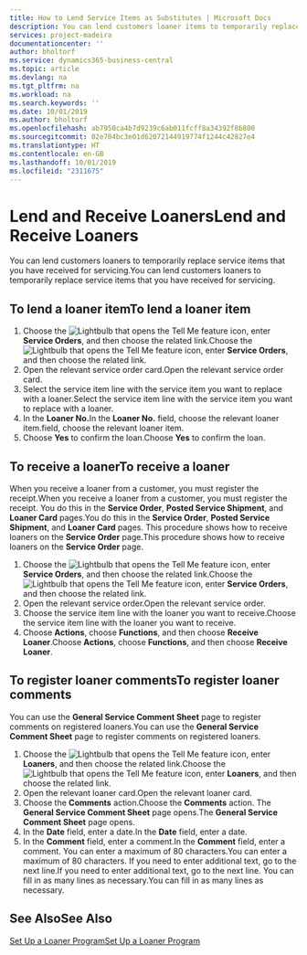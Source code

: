```yaml
---
title: How to Lend Service Items as Substitutes | Microsoft Docs
description: You can lend customers loaner items to temporarily replace service items that you have received for servicing.
services: project-madeira
documentationcenter: ''
author: bholtorf
ms.service: dynamics365-business-central
ms.topic: article
ms.devlang: na
ms.tgt_pltfrm: na
ms.workload: na
ms.search.keywords: ''
ms.date: 10/01/2019
ms.author: bholtorf
ms.openlocfilehash: ab7950ca4b7d9239c6ab011fcff8a34392f8b800
ms.sourcegitcommit: 02e704bc3e01d62072144919774f1244c42827e4
ms.translationtype: HT
ms.contentlocale: en-GB
ms.lasthandoff: 10/01/2019
ms.locfileid: "2311675"
---
```

# <a name="lend-and-receive-loaners"></a><span data-ttu-id="9611f-103">Lend and Receive Loaners</span><span class="sxs-lookup"><span data-stu-id="9611f-103">Lend and Receive Loaners</span></span>
<span data-ttu-id="9611f-104">You can lend customers loaners to temporarily replace service items that you have received for servicing.</span><span class="sxs-lookup"><span data-stu-id="9611f-104">You can lend customers loaners to temporarily replace service items that you have received for servicing.</span></span>  
  
## <a name="to-lend-a-loaner-item"></a><span data-ttu-id="9611f-105">To lend a loaner item</span><span class="sxs-lookup"><span data-stu-id="9611f-105">To lend a loaner item</span></span>    
1. <span data-ttu-id="9611f-106">Choose the ![Lightbulb that opens the Tell Me feature](media/ui-search/search_small.png "Tell me what you want to do") icon, enter **Service Orders**, and then choose the related link.</span><span class="sxs-lookup"><span data-stu-id="9611f-106">Choose the ![Lightbulb that opens the Tell Me feature](media/ui-search/search_small.png "Tell me what you want to do") icon, enter **Service Orders**, and then choose the related link.</span></span>  
2. <span data-ttu-id="9611f-107">Open the relevant service order card.</span><span class="sxs-lookup"><span data-stu-id="9611f-107">Open the relevant service order card.</span></span>  
3. <span data-ttu-id="9611f-108">Select the service item line with the service item you want to replace with a loaner.</span><span class="sxs-lookup"><span data-stu-id="9611f-108">Select the service item line with the service item you want to replace with a loaner.</span></span>  
4. <span data-ttu-id="9611f-109">In the **Loaner No.**</span><span class="sxs-lookup"><span data-stu-id="9611f-109">In the **Loaner No.**</span></span> <span data-ttu-id="9611f-110">field, choose the relevant loaner item.</span><span class="sxs-lookup"><span data-stu-id="9611f-110">field, choose the relevant loaner item.</span></span>  
5. <span data-ttu-id="9611f-111">Choose **Yes** to confirm the loan.</span><span class="sxs-lookup"><span data-stu-id="9611f-111">Choose **Yes** to confirm the loan.</span></span>  

## <a name="to-receive-a-loaner"></a><span data-ttu-id="9611f-112">To receive a loaner</span><span class="sxs-lookup"><span data-stu-id="9611f-112">To receive a loaner</span></span>  
<span data-ttu-id="9611f-113">When you receive a loaner from a customer, you must register the receipt.</span><span class="sxs-lookup"><span data-stu-id="9611f-113">When you receive a loaner from a customer, you must register the receipt.</span></span> <span data-ttu-id="9611f-114">You do this in the **Service Order**, **Posted Service Shipment**, and **Loaner Card** pages.</span><span class="sxs-lookup"><span data-stu-id="9611f-114">You do this in the **Service Order**, **Posted Service Shipment**, and **Loaner Card** pages.</span></span> <span data-ttu-id="9611f-115">This procedure shows how to receive loaners on the **Service Order** page.</span><span class="sxs-lookup"><span data-stu-id="9611f-115">This procedure shows how to receive loaners on the **Service Order** page.</span></span>  
  
1. <span data-ttu-id="9611f-116">Choose the ![Lightbulb that opens the Tell Me feature](media/ui-search/search_small.png "Tell me what you want to do") icon, enter **Service Orders**, and then choose the related link.</span><span class="sxs-lookup"><span data-stu-id="9611f-116">Choose the ![Lightbulb that opens the Tell Me feature](media/ui-search/search_small.png "Tell me what you want to do") icon, enter **Service Orders**, and then choose the related link.</span></span>  
2. <span data-ttu-id="9611f-117">Open the relevant service order.</span><span class="sxs-lookup"><span data-stu-id="9611f-117">Open the relevant service order.</span></span>  
3. <span data-ttu-id="9611f-118">Choose the service item line with the loaner you want to receive.</span><span class="sxs-lookup"><span data-stu-id="9611f-118">Choose the service item line with the loaner you want to receive.</span></span>  
4. <span data-ttu-id="9611f-119">Choose **Actions**, choose **Functions**, and then choose **Receive Loaner**.</span><span class="sxs-lookup"><span data-stu-id="9611f-119">Choose **Actions**, choose **Functions**, and then choose **Receive Loaner**.</span></span>  

## <a name="to-register-loaner-comments"></a><span data-ttu-id="9611f-120">To register loaner comments</span><span class="sxs-lookup"><span data-stu-id="9611f-120">To register loaner comments</span></span>  
<span data-ttu-id="9611f-121">You can use the **General Service Comment Sheet** page to register comments on registered loaners.</span><span class="sxs-lookup"><span data-stu-id="9611f-121">You can use the **General Service Comment Sheet** page to register comments on registered loaners.</span></span>  
  
1. <span data-ttu-id="9611f-122">Choose the ![Lightbulb that opens the Tell Me feature](media/ui-search/search_small.png "Tell me what you want to do") icon, enter **Loaners**, and then choose the related link.</span><span class="sxs-lookup"><span data-stu-id="9611f-122">Choose the ![Lightbulb that opens the Tell Me feature](media/ui-search/search_small.png "Tell me what you want to do") icon, enter **Loaners**, and then choose the related link.</span></span>  
2. <span data-ttu-id="9611f-123">Open the relevant loaner card.</span><span class="sxs-lookup"><span data-stu-id="9611f-123">Open the relevant loaner card.</span></span>  
3. <span data-ttu-id="9611f-124">Choose the **Comments** action.</span><span class="sxs-lookup"><span data-stu-id="9611f-124">Choose the **Comments** action.</span></span> <span data-ttu-id="9611f-125">The **General Service Comment Sheet** page opens.</span><span class="sxs-lookup"><span data-stu-id="9611f-125">The **General Service Comment Sheet** page opens.</span></span>  
4. <span data-ttu-id="9611f-126">In the **Date** field, enter a date.</span><span class="sxs-lookup"><span data-stu-id="9611f-126">In the **Date** field, enter a date.</span></span>  
5. <span data-ttu-id="9611f-127">In the **Comment** field, enter a comment.</span><span class="sxs-lookup"><span data-stu-id="9611f-127">In the **Comment** field, enter a comment.</span></span> <span data-ttu-id="9611f-128">You can enter a maximum of 80 characters.</span><span class="sxs-lookup"><span data-stu-id="9611f-128">You can enter a maximum of 80 characters.</span></span> <span data-ttu-id="9611f-129">If you need to enter additional text, go to the next line.</span><span class="sxs-lookup"><span data-stu-id="9611f-129">If you need to enter additional text, go to the next line.</span></span> <span data-ttu-id="9611f-130">You can fill in as many lines as necessary.</span><span class="sxs-lookup"><span data-stu-id="9611f-130">You can fill in as many lines as necessary.</span></span>  
  
## <a name="see-also"></a><span data-ttu-id="9611f-131">See Also</span><span class="sxs-lookup"><span data-stu-id="9611f-131">See Also</span></span>  
[<span data-ttu-id="9611f-132">Set Up a Loaner Program</span><span class="sxs-lookup"><span data-stu-id="9611f-132">Set Up a Loaner Program</span></span>](service-how-setup-loaner-program.md)   
